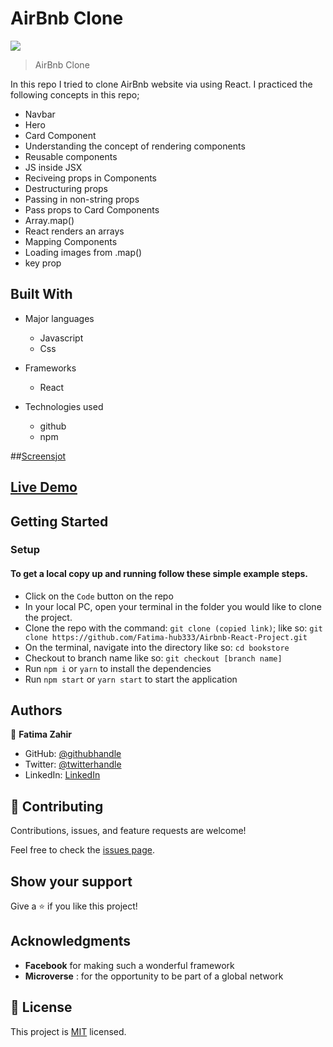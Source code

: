 # AirBnb Clone

![](https://img.shields.io/badge/AirBnbClone-blueviolet)


> AirBnb Clone

In this repo I tried to clone AirBnb website via using React. I practiced the following concepts in this repo;
- Navbar
- Hero
- Card Component
- Understanding the concept of rendering components
- Reusable components
- JS inside JSX
- Reciveing props in Components
- Destructuring props
- Passing in non-string props
- Pass props to Card Components
- Array.map()
- React renders an arrays
- Mapping Components
- Loading images from .map()
- key prop


## Built With

- Major languages
  - Javascript
  - Css

- Frameworks
  - React 

- Technologies used
  - github
  - npm

##[Screensjot](AirBnb.png)
## [Live Demo](https://creative-pothos-114b4e.netlify.app/)

## Getting Started

### Setup

#### To get a local copy up and running follow these simple example steps.

- Click on the `Code` button on the repo
- In your local PC, open your terminal in the folder you would like to clone the project.
- Clone the repo with the command: `git clone (copied link)`; like so: `git clone https://github.com/Fatima-hub333/Airbnb-React-Project.git`
- On the terminal, navigate into the directory like so: `cd bookstore`
- Checkout to branch name like so: `git checkout [branch name]`
- Run `npm i` or `yarn` to install the dependencies
- Run `npm start` or `yarn start` to start the application

## Authors

👤 **Fatima Zahir**

- GitHub: [@githubhandle](https://github.com/Fatima-hub333)
- Twitter: [@twitterhandle](https://twitter.com/Fatima_developr)
- LinkedIn: [LinkedIn](https://www.linkedin.com/in/fatimaa-zahir/)

## 🤝 Contributing

Contributions, issues, and feature requests are welcome!

Feel free to check the [issues page](https://github.com/Fatima-hub333/Airbnb-React-Project/issues).

## Show your support

Give a ⭐️ if you like this project!

## Acknowledgments

- **Facebook** for making such a wonderful framework
- **Microverse** : for the opportunity to be part of a global network

## 📝 License

This project is [MIT](./MIT.md) licensed.
